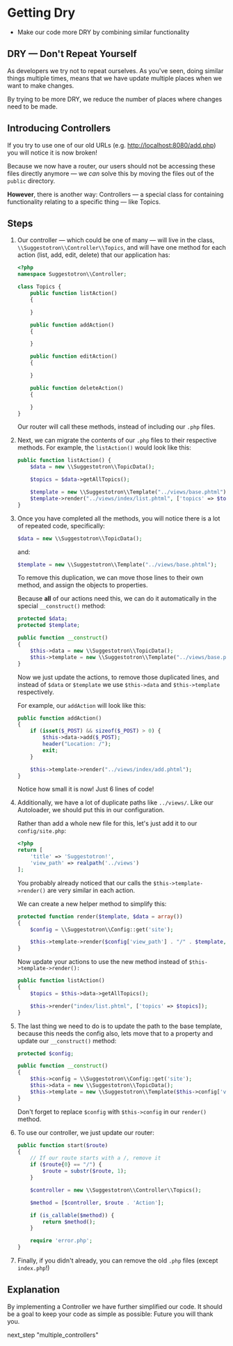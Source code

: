 # Getting Dry

* Make our code more DRY by combining similar functionality

## DRY — Don't Repeat Yourself

As developers we try not to repeat ourselves. As you've seen, doing similar things multiple times, means that we have update multiple places when we want to make changes.

By trying to be more DRY, we reduce the number of places where changes need to be made.

## Introducing Controllers

If you try to use one of our old URLs (e.g. <http://localhost:8080/add.php>) you will notice it is now broken!

Because we now have a router, our users should not be accessing these files directly anymore — we *can* solve this by moving the files out of the `public` directory.

**However**, there is another way: Controllers — a special class for containing functionality relating to a specific thing — like Topics.

## Steps

1. Our controller — which could be one of many — will live in the class, `\\Suggestotron\\Controller\\Topics`, and will have one method for each action (list, add, edit, delete) that our application has:

    ```php
    <?php
    namespace Suggestotron\\Controller;

    class Topics {
        public function listAction()
        {

        }

        public function addAction()
        {

        }

        public function editAction()
        {

        }

        public function deleteAction()
        {

        }
    }
    ```

    Our router will call these methods, instead of including our `.php` files.

1. Next, we can migrate the contents of our `.php` files to their respective methods. For example, the `listAction()` would look like this:

    ```php
    public function listAction() {
        $data = new \\Suggestotron\\TopicData();

        $topics = $data->getAllTopics();

        $template = new \\Suggestotron\\Template("../views/base.phtml");
        $template->render("../views/index/list.phtml", ['topics' => $topics]);
    }
    ```

1. Once you have completed all the methods, you will notice there is a lot of repeated code, specifically:

    ```php
    $data = new \\Suggestotron\\TopicData();
    ```

    and:

    ```php
    $template = new \\Suggestotron\\Template("../views/base.phtml");
    ```

    To remove this duplication, we can move those lines to their own method, and assign the objects to properties.

    Because **all** of our actions need this, we can do it automatically in the special `__construct()` method:

    ```php
    protected $data;
    protected $template;

    public function __construct()
    {
        $this->data = new \\Suggestotron\\TopicData();
        $this->template = new \\Suggestotron\\Template("../views/base.phtml");
    }
    ```

    Now we just update the actions, to remove those duplicated lines, and instead of `$data` or `$template` we use `$this->data` and `$this->template` respectively.

    For example, our `addAction` will look like this:

    ```php
    public function addAction()
    {
        if (isset($_POST) && sizeof($_POST) > 0) {
            $this->data->add($_POST);
            header("Location: /");
            exit;
        }

        $this->template->render("../views/index/add.phtml");
    }
    ```

    Notice how small it is now! Just 6 lines of code!

1. Additionally, we have a lot of duplicate paths like `../views/`. Like our Autoloader, we should put this in our configuration.

    Rather than add a whole new file for this, let's just add it to our `config/site.php`:

    ```php
    <?php
    return [
        'title' => 'Suggestotron!',
        'view_path' => realpath('../views')
    ];
    ```

    You probably already noticed that our calls the `$this->template->render()` are very similar in each action.

    We can create a new helper method to simplify this:

    ```php
    protected function render($template, $data = array())
    {
        $config = \\Suggestotron\\Config::get('site');

        $this->template->render($config['view_path'] . "/" . $template, $data);
    }
    ```

    Now update your actions to use the new method instead of `$this->template->render():`

    ```php
    public function listAction()
    {
        $topics = $this->data->getAllTopics();

        $this->render("index/list.phtml", ['topics' => $topics]);
    }
    ```

1. The last thing we need to do is to update the path to the base template, because this needs the config also, lets move that to a property and update our `__construct()` method:

    ```php
    protected $config;

    public function __construct()
    {
        $this->config = \\Suggestotron\\Config::get('site');
        $this->data = new \\Suggestotron\\TopicData();
        $this->template = new \\Suggestotron\\Template($this->config['view_path'] . "/base.phtml");
    }
    ```

    Don't forget to replace `$config` with `$this->config` in our `render()` method.

1. To use our controller, we just update our router:

    ```php
    public function start($route)
    {
        // If our route starts with a /, remove it
        if ($route{0} == "/") {
            $route = substr($route, 1);
        }

        $controller = new \\Suggestotron\\Controller\\Topics();

        $method = [$controller, $route . 'Action'];

        if (is_callable($method)) {
            return $method();
        }

        require 'error.php';
    }
    ```

1. Finally, if you didn't already, you can remove the old `.php` files (except `index.php`!)

## Explanation

By implementing a Controller we have further simplified our code. It should be a goal to keep your code as simple as possible: Future you will thank you.

next_step "multiple_controllers"